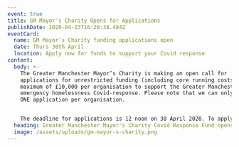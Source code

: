 ```yaml
---
event: true
title: GM Mayor's Charity Opens for Applications
publishDate: 2020-04-23T16:20:38.484Z
eventCard:
  name: GM Mayor's Charity funding applications open
  date: Thurs 30th April
  location: Apply now for funds to support your Covid response
content:
  body: >-
    The Greater Manchester Mayor’s Charity is making an open call for
    applications for unrestricted funding (including core running costs) up to a
    maximum of £10,000 per organisation to support the Greater Manchester
    emergency homelessness Covid-response. Please note that we can only accept
    ONE application per organisation. 


    The deadline for applications is 12 noon on 30 April 2020. To apply, please [complete this form](https://streetsupport.us12.list-manage.com/track/click?u=da9a1d4bb2b1a69a981456972&id=9d2b41b3f0&e=80e23c30ae).
  heading: Greater Manchester Mayor's Charity Covid Response Fund opens for applications
  image: /assets/uploads/gm-mayor-s-charity.png
---
```

